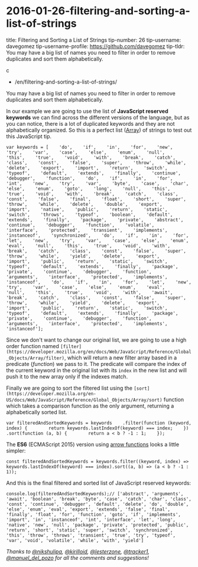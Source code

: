 # 2016-01-26-filtering-and-sorting-a-list-of-strings

title: Filtering and Sorting a List of Strings tip-number: 26 tip-username: davegomez tip-username-profile: https://github.com/davegomez tip-tldr: You may have a big list of names you need to filter in order to remove duplicates and sort them alphabetically.

c

- /en/filtering-and-sorting-a-list-of-strings/

You may have a big list of names you need to filter in order to remove duplicates and sort them alphabetically.

In our example we are going to use the list of **JavaScript reserved keywords** we can find across the different versions of the language, but as you can notice, there is a lot of duplicated keywords and they are not alphabetically organized. So this is a perfect list ([Array](https://developer.mozilla.org/en-US/docs/Web/JavaScript/Reference/Global_Objects/Array)) of strings to test out this JavaScript tip.

```
var keywords = [    'do',    'if',    'in',    'for',    'new',    'try',    'var',    'case',    'else',    'enum',    'null',    'this',    'true',    'void',    'with',    'break',    'catch',    'class',    'const',    'false',    'super',    'throw',    'while',    'delete',    'export',    'import',    'return',    'switch',    'typeof',    'default',    'extends',    'finally',    'continue',    'debugger',    'function',    'do',    'if',    'in',    'for',    'int',    'new',    'try',    'var',    'byte',    'case',    'char',    'else',    'enum',    'goto',    'long',    'null',    'this',    'true',    'void',    'with',    'break',    'catch',    'class',    'const',    'false',    'final',    'float',    'short',    'super',    'throw',    'while',    'delete',    'double',    'export',    'import',    'native',    'public',    'return',    'static',    'switch',    'throws',    'typeof',    'boolean',    'default',    'extends',    'finally',    'package',    'private',    'abstract',    'continue',    'debugger',    'function',    'volatile',    'interface',    'protected',    'transient',    'implements',    'instanceof',    'synchronized',    'do',    'if',    'in',    'for',    'let',    'new',    'try',    'var',    'case',    'else',    'enum',    'eval',    'null',    'this',    'true',    'void',    'with',    'break',    'catch',    'class',    'const',    'false',    'super',    'throw',    'while',    'yield',    'delete',    'export',    'import',    'public',    'return',    'static',    'switch',    'typeof',    'default',    'extends',    'finally',    'package',    'private',    'continue',    'debugger',    'function',    'arguments',    'interface',    'protected',    'implements',    'instanceof',    'do',    'if',    'in',    'for',    'let',    'new',    'try',    'var',    'case',    'else',    'enum',    'eval',    'null',    'this',    'true',    'void',    'with',    'await',    'break',    'catch',    'class',    'const',    'false',    'super',    'throw',    'while',    'yield',    'delete',    'export',    'import',    'public',    'return',    'static',    'switch',    'typeof',    'default',    'extends',    'finally',    'package',    'private',    'continue',    'debugger',    'function',    'arguments',    'interface',    'protected',    'implements',    'instanceof'];
```

Since we don't want to change our original list, we are going to use a high order function named `[filter](https://developer.mozilla.org/en/docs/Web/JavaScript/Reference/Global_Objects/Array/filter)`, which will return a new filter array based in a predicate (*function*) we pass to it. The predicate will compare the index of the current keyword in the original list with its `index` in the new list and will push it to the new array only if the indexes match.

Finally we are going to sort the filtered list using the `[sort](https://developer.mozilla.org/en-US/docs/Web/JavaScript/Reference/Global_Objects/Array/sort)` function which takes a comparison function as the only argument, returning a alphabetically sorted list.

```
var filteredAndSortedKeywords = keywords    .filter(function (keyword, index) {        return keywords.lastIndexOf(keyword) === index;    })    .sort(function (a, b) {        return a < b ? -1 : 1;    });
```

The **ES6** (ECMAScript 2015) version using [arrow functions](https://developer.mozilla.org/en/docs/Web/JavaScript/Reference/Functions/Arrow_functions) looks a little simpler:

```
const filteredAndSortedKeywords = keywords.filter((keyword, index) => keywords.lastIndexOf(keyword) === index).sort((a, b) => (a < b ? -1 : 1));
```

And this is the final filtered and sorted list of JavaScript reserved keywords:

```
console.log(filteredAndSortedKeywords);// ['abstract', 'arguments', 'await', 'boolean', 'break', 'byte', 'case', 'catch', 'char', 'class', 'const', 'continue', 'debugger', 'default', 'delete', 'do', 'double', 'else', 'enum', 'eval', 'export', 'extends', 'false', 'final', 'finally', 'float', 'for', 'function', 'goto', 'if', 'implements', 'import', 'in', 'instanceof', 'int', 'interface', 'let', 'long', 'native', 'new', 'null', 'package', 'private', 'protected', 'public', 'return', 'short', 'static', 'super', 'switch', 'synchronized', 'this', 'throw', 'throws', 'transient', 'true', 'try', 'typeof', 'var', 'void', 'volatile', 'while', 'with', 'yield']
```

*Thanks to [@nikshulipa](https://github.com/nikshulipa), [@kirilloid](https://twitter.com/kirilloid), [@lesterzone](https://twitter.com/lesterzone), [@tracker1](https://twitter.com/tracker1), [@manuel_del_pozo](https://twitter.com/manuel_del_pozo) for all the comments and suggestions!*
